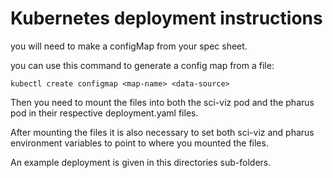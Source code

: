 # Kubernetes deployment instructions

you will need to make a configMap from your spec sheet.

you can use this command to generate a config map from a file:

```
kubectl create configmap <map-name> <data-source>
```

Then you need to mount the files into both the sci-viz pod and the pharus pod
in their respective deployment.yaml files.

After mounting the files it is also necessary to set both sci-viz and pharus environment variables to point to where you mounted the files.

An example deployment is given in this directories sub-folders.
